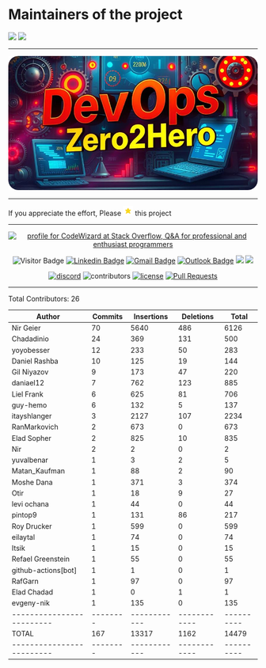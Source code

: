 # Maintainers of the project

  <img src="https://img.shields.io/github/forks/nirgeier/DevOps-Zero2Hero?style=social">&nbsp;<img src="https://img.shields.io/github/stars/nirgeier/DevOps-Zero2Hero?style=social">

---

![](resources/images/cover-rounded.png)

---

If you appreciate the effort, Please <img src="https://raw.githubusercontent.com/nirgeier/labs-assets/main/assets/images/star.png" height="20px"> this project

---
<div align="center">
    <a href="https://stackoverflow.com/users/1755598/codewizard"><img src="https://stackoverflow.com/users/flair/1755598.png" height="50" alt="profile for CodeWizard at Stack Overflow, Q&amp;A for professional and enthusiast programmers" title="profile for CodeWizard at Stack Overflow, Q&amp;A for professional and enthusiast programmers"></a>
  
  ![Visitor Badge](https://visitor-badge.laobi.icu/badge?page_id=nirgeier)
  [![Linkedin Badge](https://img.shields.io/badge/-nirgeier-blue?style=flat&logo=Linkedin&logoColor=white&link=https://www.linkedin.com/in/nirgeier/)](https://www.linkedin.com/in/nirgeier/) 
  [![Gmail Badge](https://img.shields.io/badge/-nirgeier@gmail.com-fcc624?style=flat&logo=Gmail&logoColor=red&link=mailto:nirgeier@gmail.com)](mailto:nirgeier@gmail.com) [![Outlook Badge](https://img.shields.io/badge/-nirg@codewizard.co.il-fcc624?style=flat&logo=microsoftoutlook&logoColor=blue&link=mailto:nirg@codewizard.co.il)](mailto:nirg@codewizard.co.il) 
  <img src="https://img.shields.io/github/followers/nirgeier?style=social">
  <img src="https://img.shields.io/github/stars/nirgeier?style=social">
  
  <a href="https://discord.gg/U6xW23Ss"><img src="https://img.shields.io/badge/discord-7289da.svg?style=plastic&logo=discord" alt="discord" style="height: 20px;"></a>
  <img src="https://img.shields.io/github/contributors-anon/nirgeier/DevOps-Zero2Hero?color=yellow&style=plastic" alt="contributors" style="height: 20px;"></a>
  <a href="https://opensource.org/licenses/Apache-2.0"><img src="https://img.shields.io/badge/apache%202.0-blue.svg?style=plastic&label=license" alt="license" style="height: 20px;"></a>
  <a href="https://github.com/nirgeier/DevOps-Zero2Hero/pulls"><img src="https://img.shields.io/github/issues-pr/nirgeier/DevOps-Zero2Hero?style=plastic&logo=pr" alt="Pull Requests" style="height: 20px;"></a> 

</div>

---



Total Contributors: 26

| Author                    | Commits  | Insertions   | Deletions    | Total      |
| ------------------------- | -------- | ------------ | ------------ | ---------- |
| Nir Geier                 | 70       | 5640         | 486          | 6126       |
| Chadadinio                | 24       | 369          | 131          | 500        |
| yoyobesser                | 12       | 233          | 50           | 283        |
| Daniel Rashba             | 10       | 125          | 19           | 144        |
| Gil Niyazov               | 9        | 173          | 47           | 220        |
| daniael12                 | 7        | 762          | 123          | 885        |
| Liel Frank                | 6        | 625          | 81           | 706        |
| guy-hemo                  | 6        | 132          | 5            | 137        |
| itayshlanger              | 3        | 2127         | 107          | 2234       |
| RanMarkovich              | 2        | 673          | 0            | 673        |
| Elad Sopher               | 2        | 825          | 10           | 835        |
| Nir                       | 2        | 2            | 0            | 2          |
| yuvalbenar                | 1        | 3            | 2            | 5          |
| Matan_Kaufman             | 1        | 88           | 2            | 90         |
| Moshe Dana                | 1        | 371          | 3            | 374        |
| Otir                      | 1        | 18           | 9            | 27         |
| levi ochana               | 1        | 44           | 0            | 44         |
| pintop9                   | 1        | 131          | 86           | 217        |
| Roy Drucker               | 1        | 599          | 0            | 599        |
| eilaytal                  | 1        | 74           | 0            | 74         |
| Itsik                     | 1        | 15           | 0            | 15         |
| Refael Greenstein         | 1        | 55           | 0            | 55         |
| github-actions[bot]       | 1        | 1            | 0            | 1          |
| RafGarn                   | 1        | 97           | 0            | 97         |
| Elad Chadad               | 1        | 0            | 1            | 1          |
| evgeny-nik                | 1        | 135          | 0            | 135        |
| ------------------------- | -------- | ------------ | ------------ | ---------- |
| TOTAL                     | 167      | 13317        | 1162         | 14479      |
| ------------------------- | -------- | ------------ | ------------ | ---------- |
